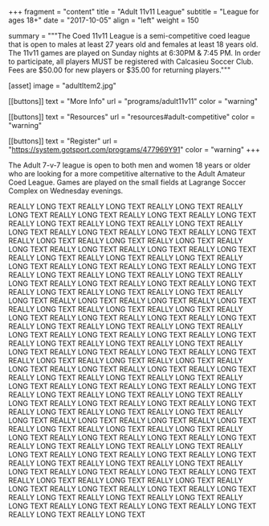 +++
fragment = "content"
title = "Adult 11v11 League"
subtitle = "League for ages 18+"
date = "2017-10-05"
align = "left"
weight = 150

summary = """The Coed 11v11 League is a semi-competitive coed league that is open to males at least 27 years old and females at least 18 years old. The 11v11 games are played on Sunday nights at 6:30PM & 7:45 PM. In order to participate, all players MUST be registered with Calcasieu Soccer Club.
Fees are $50.00 for new players or $35.00 for returning players."""

[asset]
  image = "adultItem2.jpg"

[[buttons]]
  text = "More Info"
  url = "programs/adult11v11"
  color = "warning"

[[buttons]]
  text = "Resources"
  url = "resources#adult-competitive"
  color = "warning"

[[buttons]]
  text = "Register"
  url = "https://system.gotsport.com/programs/477969Y91"
  color = "warning"
+++

The Adult 7-v-7 league is open to both men and women 18 years or older who are looking for a more competitive alternative to the Adult Amateur Coed League. Games are played on the small fields at Lagrange Soccer Complex on Wednesday evenings.

REALLY LONG TEXT
REALLY LONG TEXT
REALLY LONG TEXT
REALLY LONG TEXT
REALLY LONG TEXT
REALLY LONG TEXT
REALLY LONG TEXT
REALLY LONG TEXT
REALLY LONG TEXT
REALLY LONG TEXT
REALLY LONG TEXT
REALLY LONG TEXT
REALLY LONG TEXT
REALLY LONG TEXT
REALLY LONG TEXT
REALLY LONG TEXT
REALLY LONG TEXT
REALLY LONG TEXT
REALLY LONG TEXT
REALLY LONG TEXT
REALLY LONG TEXT
REALLY LONG TEXT
REALLY LONG TEXT
REALLY LONG TEXT
REALLY LONG TEXT
REALLY LONG TEXT
REALLY LONG TEXT
REALLY LONG TEXT
REALLY LONG TEXT
REALLY LONG TEXT
REALLY LONG TEXT
REALLY LONG TEXT
REALLY LONG TEXT
REALLY LONG TEXT
REALLY LONG TEXT
REALLY LONG TEXT
REALLY LONG TEXT
REALLY LONG TEXT
REALLY LONG TEXT
REALLY LONG TEXT
REALLY LONG TEXT
REALLY LONG TEXT
REALLY LONG TEXT
REALLY LONG TEXT
REALLY LONG TEXT
REALLY LONG TEXT
REALLY LONG TEXT
REALLY LONG TEXT
REALLY LONG TEXT
REALLY LONG TEXT
REALLY LONG TEXT
REALLY LONG TEXT
REALLY LONG TEXT
REALLY LONG TEXT
REALLY LONG TEXT
REALLY LONG TEXT
REALLY LONG TEXT
REALLY LONG TEXT
REALLY LONG TEXT
REALLY LONG TEXT
REALLY LONG TEXT
REALLY LONG TEXT
REALLY LONG TEXT
REALLY LONG TEXT
REALLY LONG TEXT
REALLY LONG TEXT
REALLY LONG TEXT
REALLY LONG TEXT
REALLY LONG TEXT
REALLY LONG TEXT
REALLY LONG TEXT
REALLY LONG TEXT
REALLY LONG TEXT
REALLY LONG TEXT
REALLY LONG TEXT
REALLY LONG TEXT
REALLY LONG TEXT
REALLY LONG TEXT
REALLY LONG TEXT
REALLY LONG TEXT
REALLY LONG TEXT
REALLY LONG TEXT
REALLY LONG TEXT
REALLY LONG TEXT
REALLY LONG TEXT
REALLY LONG TEXT
REALLY LONG TEXT
REALLY LONG TEXT
REALLY LONG TEXT
REALLY LONG TEXT
REALLY LONG TEXT
REALLY LONG TEXT
REALLY LONG TEXT
REALLY LONG TEXT
REALLY LONG TEXT
REALLY LONG TEXT
REALLY LONG TEXT
REALLY LONG TEXT
REALLY LONG TEXT
REALLY LONG TEXT
REALLY LONG TEXT
REALLY LONG TEXT
REALLY LONG TEXT
REALLY LONG TEXT
REALLY LONG TEXT
REALLY LONG TEXT
REALLY LONG TEXT
REALLY LONG TEXT
REALLY LONG TEXT
REALLY LONG TEXT
REALLY LONG TEXT
REALLY LONG TEXT
REALLY LONG TEXT
REALLY LONG TEXT
REALLY LONG TEXT
REALLY LONG TEXT
REALLY LONG TEXT
REALLY LONG TEXT
REALLY LONG TEXT
REALLY LONG TEXT
REALLY LONG TEXT
REALLY LONG TEXT
REALLY LONG TEXT
REALLY LONG TEXT
REALLY LONG TEXT
REALLY LONG TEXT
REALLY LONG TEXT
REALLY LONG TEXT